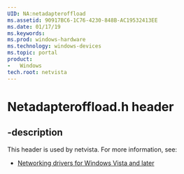 ```yaml
---
UID: NA:netadapteroffload
ms.assetid: 90917BC6-1C76-4230-848B-AC19532413EE
ms.date: 01/17/19
ms.keywords: 
ms.prod: windows-hardware
ms.technology: windows-devices
ms.topic: portal
product:
-	Windows
tech.root: netvista
---
```


# Netadapteroffload.h header


## -description


This header is used by netvista. For more information, see:

- [Networking drivers for Windows Vista and later](../_netvista/index.md)
